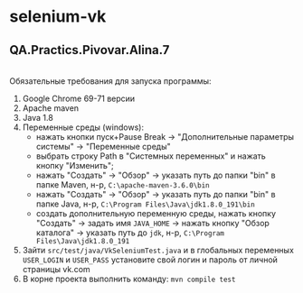 # selenium-vk
## QA.Practics.Pivovar.Alina.7
\
Обязательные требования для запуска программы:
1. Google Chrome 69-71 версии
2. Apache maven
4. Java 1.8 
3. Переменные среды (windows):
    * нажать кнопки пуск+Pause Break -> "Дополнительные параметры системы" -> "Переменные среды"
    * выбрать строку Path в "Системных переменных" и нажать кнопку "Изменить";
    * нажать "Создать" -> "Обзор" -> указать путь до папки "bin" в папке Maven, н-р, `C:\apache-maven-3.6.0\bin`
    * нажать "Создать" -> "Обзор" -> указать путь до папки "bin" в папке Java, н-р, `C:\Program Files\Java\jdk1.8.0_191\bin`
    * создать дополнительную переменную среды, нажать кнопку "Создать" -> задать имя `JAVA_HOME` -> нажать кнопку "Обзор каталога" -> указать путь до `jdk`, н-р, `C:\Program Files\Java\jdk1.8.0_191`
4. Зайти `src/test/java/VkSeleniumTest.java` и в глобальных переменных `USER_LOGIN` и `USER_PASS` установите свой логин и пароль от личной страницы vk.com
5. В корне проекта выполнить команду: `mvn compile test`
